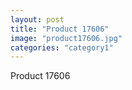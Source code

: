 ```yaml
---
layout: post
title: "Product 17606"
image: "product17606.jpg"
categories: "category1"
---
```

Product 17606
